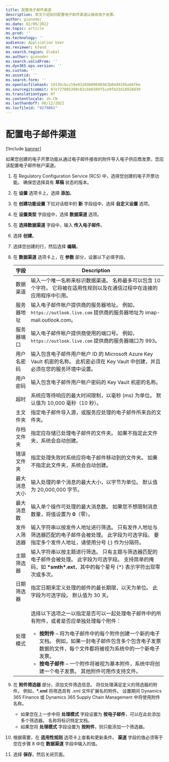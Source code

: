 ```yaml
---
title: 配置电子邮件渠道
description: 本文介绍如何配置电子邮件渠道以接收电子发票。
author: gionoder
ms.date: 02/09/2022
ms.topic: article
ms.prod: ''
ms.technology: ''
audience: Application User
ms.reviewer: kfend
ms.search.region: Global
ms.author: gionoder
ms.search.validFrom: ''
ms.dyn365.ops.version: ''
ms.custom: ''
ms.assetid: ''
ms.search.form: ''
ms.openlocfilehash: 19339cbcc59e93289609690363b0dd9195a66f6e
ms.sourcegitcommit: 87e727005399c82cbb6509f5ce9fb33d18928d30
ms.translationtype: HT
ms.contentlocale: zh-CN
ms.lasthandoff: 08/12/2022
ms.locfileid: "9279861"
---
```

# <a name="configure-an-email-channel"></a>配置电子邮件渠道

[!include [banner](../includes/banner.md)]

如果您创建的电子开票功能从通过电子邮件接收的附件导入电子供应商发票，您应该配置电子邮件帐户渠道。

1. 在 Regulatory Configuration Service (RCS) 中，选择您创建的电子开票功能。 确保您选择具有 **草稿** 状态的版本。
2. 在 **设置** 选项卡上，选择 **添加**。
3. 在 **创建功能设置** 下拉对话框中的 **新** 字段组中，选择 **自定义设置** 选项。
4. 在 **设置类型** 字段组中，选择 **数据渠道** 选项。
5. 在 **选择数据渠道** 字段中，输入 **传入电子邮件**。
6. 选择 **创建**。
7. 选择您创建的行，然后选择 **编辑**。
8. 在 **数据渠道** 选项卡上，在 **参数** 部分，设置以下必填字段。

    | 字段                | Description |
    |----------------------|-------------|
    | 数据渠道         | 输入一个唯一名称来标识数据渠道。 名称最多可以包含 10 个字符。 它将被在适用性规则以及在通信过程中在连接的应用程序中引用。 |
    | 服务器地址       | 输入电子邮件帐户提供商的服务器地址。 例如，`https://outlook.live.com` 提供商的服务器地址为 imap-mail.outlook.com。 |
    | 服务器端口          | 输入电子邮件帐户提供商使用的端口号。 例如，`https://outlook.live.com` 提供商的服务器端口为 993。 |
    | 用户名密码     | 输入包含电子邮件用户帐户 ID 的 Microsoft Azure Key Vault 机密的名称。 此机密必须在 Key Vault 中创建，并且必须在您的服务环境中设置。 |
    | 用户密码 | 输入包含电子邮件用户帐户密码的 Key Vault 机密的名称。 |
    | 超时              | 系统应等待响应的最大时间限制，以毫秒 (ms) 为单位。 默认值为 10,000 毫秒（10 秒）。 |
    | 主文件夹          | 指定电子邮件导入源，或服务应处理的电子邮件所来自的文件夹。 |
    | 存档文件夹       | 指定应存储已处理电子邮件的文件夹。 如果不指定此文件夹，系统会自动创建。 |
    | 错误文件夹         | 指定处理失败时系统应将电子邮件移动到的文件夹。 如果不指定此文件夹，系统会自动创建。 |
    | 最大消息大小     | 输入处理的单个消息的最大大小，以字节为单位。 默认值为 20,000,000 字节。 |
    | 最大消息数   | 输入单个操作可处理的最大消息数。 如果您不想限制消息数量，将值设置为 **0**（零）。 |
    | 发件人筛选器          | 输入字符串以按发件人地址进行筛选。 只有发件人地址与筛选器匹配的电子邮件会被处理。 此字段为可选字段。 要指定多个发件人地址，请使用分号 (;) 作为分隔符。 |
    | 主题筛选器       | 输入字符串以按主题进行筛选。 只有主题与筛选器匹配的电子邮件会被处理。 此字段为可选字段。 支持简单的掩码，如 **\*smth\*.ext**，其中的每个星号 (\*) 表示字符出现零次或多次。 |
    | 日期筛选器          | 指定日期来定义处理的邮件的最长期限，以天为单位。 此字段为可选字段。 默认值为 30 天。 |
    | 处理模式      | <p>选择以下选项之一以指定是否可以一起处理电子邮件中的所有附件，或者是否应单独处理每个附件：</p><ul><li><b>按附件</b> – 将为电子邮件中的每个附件创建一个新的电子文档。 例如，如果一封电子邮件包含多个包含电子发票数据的文件，每个文件都将被视为系统中的一个新电子发票。</li><li><b>按电子邮件</b> – 一个附件将被视为基本附件，系统中将创建一个电子发票。 其他附件可用作支持文件。</li></ul> |

9. 在 **附件筛选器** 部分，添加文件筛选信息。 将仅处理满足定义的筛选器的附件。 例如，**\*.xml** 将筛选具有 .xml 文件扩展名的附件。 设置期间 Dynamics 365 Finance 或 Dynamics 365 Supply Chain Management 中将使用附件名称。

    - 如果您在上一步中将 **处理模式** 字段设置为 **按电子邮件**，可以在此处添加多个筛选器。 名称将标识特定文档。
    - 如果您将 **处理模式** 字段设置为 **按附件**，则只能添加一个筛选器。

10. 根据需要，在 **适用性规则** 选项卡上查看和更新条件。 **渠道** 字段的值必须等于您在步骤 8 中在 **数据渠道** 字段中输入的值。
11. 选择 **保存**，然后关闭页面。
